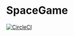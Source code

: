 # SpaceGame

[![CircleCI](https://circleci.com/gh/Zyr00/space/tree/master.svg?style=svg)](https://circleci.com/gh/Zyr00/space/tree/master)
